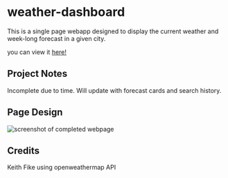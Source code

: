 # weather-dashboard

This is a single page webapp designed to display the current weather and week-long forecast in a given city.

you can view it [here!](https://gray-turtle.github.io/weather-dashboard/index.html)

## Project Notes 

Incomplete due to time. Will update with forecast cards and search history.

## Page Design

![screenshot of completed webpage](./assets/full-site.png)

## Credits

Keith Fike
using openweathermap API
